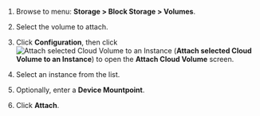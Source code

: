 1.  Browse to menu: **Storage > Block Storage > Volumes**.

2.  Select the volume to attach.

3.  Click **Configuration**, then click
    ![Attach selected Cloud Volume to an Instance](../images/volume-icon.png) (**Attach selected Cloud Volume to an Instance**)
    to open the **Attach Cloud Volume** screen.

4.  Select an instance from the list.

5.  Optionally, enter a **Device Mountpoint**.

6.  Click **Attach**.
